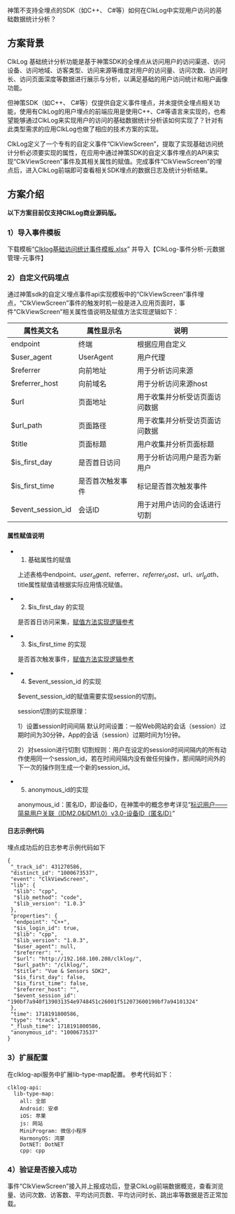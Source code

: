 神策不支持全埋点的SDK（如C++、 C#等）如何在ClkLog中实现用户访问的基础数据统计分析？

## 方案背景

ClkLog 基础统计分析功能是基于神策SDK的全埋点从访问用户的访问渠道、访问设备、访问地域、访客类型、访问来源等维度对用户的访问量、访问次数、访问时长、访问页面深度等数据进行展示与分析，以满足基础的用户访问统计和用户画像功能。<br>

但神策SDK（如C++、 C#等）仅提供自定义事件埋点，并未提供全埋点相关功能，使用有ClkLog的用户埋点的前端应用是使用C++、C#等语言来实现的，也希望能够通过ClkLog来实现用户的访问的基础数据统计分析该如何实现了？针对有此类型需求的应用ClkLog也做了相应的技术方案的实现。<br>

ClkLog定义了一个专有的自定义事件“ClkViewScreen”，提取了实现基础访问统计分析必须要实现的属性，在应用中通过神策SDK的自定义事件埋点的API来实现“ClkViewScreen”事件及其相关属性的赋值。完成事件“ClkViewScreen”的埋点后，进入ClkLog前端即可查看相关SDK埋点的数据日志及统计分析结果。

## 方案介绍

**以下方案目前仅支持ClkLog商业源码版。**

### 1）导入事件模板

下载模板“<a href="https://clklog.com/res/Clklog基础访问统计事件模板.xlsx" target="_blank" rel="noopener" id="clkViewScreenTemplateDownload">Clklog基础访问统计事件模板.xlsx</a>” 并导入【ClkLog-事件分析-元数据管理-元事件】

### 2）自定义代码埋点

通过神策sdk的自定义埋点事件api实现模板中的“ClkViewScreen”事件埋点，“ClkViewScreen”事件的触发时机一般是进入应用页面时，事件“ClkViewScreen”相关属性值说明及赋值方法实现逻辑如下：

| 属性英文名        | 属性显示名       | 说明                           |
| ----------------- | ---------------- | ------------------------------ |
| endpoint          | 终端             | 根据应用自定义                 |
| $user_agent       | UserAgent        | 用户代理                       |
| $referrer         | 向前地址         | 用于分析访问来源               |
| $referrer_host    | 向前域名         | 用于分析访问来源host           |
| $url              | 页面地址         | 用于收集并分析受访页面访问数据 |
| $url_path         | 页面路径         | 用于收集并分析受访页面访问数据 |
| $title            | 页面标题         | 用户收集并分析页面标题         |
| $is_first_day     | 是否首日访问     | 用于分析访问用户是否为新用户   |
| $is_first_time    | 是否首次触发事件 | 标记是否首次触发事件           |
| $event_session_id | 会话ID           | 用于对用户访问的会话进行切割   |

#### 属性赋值说明

- 1) 基础属性的赋值

    上述表格中endpoint、$user_agent、$referrer、$referrer_host、$url、$url_path、$title属性赋值请根据实际应用情况赋值。

- 2) $is_first_day 的实现
  
    是否首日访问采集，[赋值方法实现逻辑参考](https://manual.sensorsdata.cn/sa/latest/zh_cn/%E6%96%B0%E5%A2%9E%E7%94%A8%E6%88%B7%E5%8F%8A%E9%A6%96%E6%97%A5%E9%A6%96%E6%AC%A1%E6%A0%87%E8%AE%B0-136118554.html#id-.%E6%96%B0%E5%A2%9E%E7%94%A8%E6%88%B7%E5%8F%8A%E9%A6%96%E6%97%A5%E9%A6%96%E6%AC%A1%E6%A0%87%E8%AE%B0v2.5-%E6%96%B0%E5%A2%9E%E7%94%A8%E6%88%B7%E6%A0%87%E8%AE%B0%E9%87%87%E9%9B%86)

- 3) $is_first_time 的实现

    是否首次触发事件，[赋值方法实现逻辑参考](https://manual.sensorsdata.cn/sa/latest/zh_cn/%E6%96%B0%E5%A2%9E%E7%94%A8%E6%88%B7%E5%8F%8A%E9%A6%96%E6%97%A5%E9%A6%96%E6%AC%A1%E6%A0%87%E8%AE%B0-136118554.html#id-.%E6%96%B0%E5%A2%9E%E7%94%A8%E6%88%B7%E5%8F%8A%E9%A6%96%E6%97%A5%E9%A6%96%E6%AC%A1%E6%A0%87%E8%AE%B0v2.5-%E6%96%B0%E5%A2%9E%E7%94%A8%E6%88%B7%E6%A0%87%E8%AE%B0%E9%87%87%E9%9B%86)

- 4) $event_session_id 的实现
  
   $event_session_id的赋值需要实现session的切割。  

   session切割的实现原理：

    1）设置session时间间隔
    默认时间设置：一般Web网站的会话（session）过期时间为30分钟，App的会话（session）过期时间为1分钟。

    2）对session进行切割
    切割规则：用户在设定的session时间间隔内的所有动作使用同一个session_id，若在时间间隔内没有做任何操作，那间隔时间外的下一次的操作则生成一个新的session_id。

- 5) anonymous_id的实现

    anonymous_id：匿名ID，即设备ID，在神策中的概念参考详见“[标识用户——简易用户关联（IDM2.0&IDM1.0）v3.0-设备ID（匿名ID）](https://manual.sensorsdata.cn/sa/latest/zh_cn/idm-2-0-idm-1-0-185862540.html#id-.%E6%A0%87%E8%AF%86%E7%94%A8%E6%88%B7%E2%80%94%E2%80%94%E7%AE%80%E6%98%93%E7%94%A8%E6%88%B7%E5%85%B3%E8%81%94%EF%BC%88IDM2.0&IDM1.0%EF%BC%89v3.0-%E8%AE%BE%E5%A4%87ID%EF%BC%88%E5%8C%BF%E5%90%8DID%EF%BC%89)”

#### 日志示例代码

埋点成功后的日志参考示例代码如下

```
{
 "_track_id": 431270586,
 "distinct_id": "1000673537",
 "event": "ClkViewScreen",
 "lib": {
  "$lib": "cpp",
  "$lib_method": "code",
  "$lib_version": "1.0.3"
 },
 "properties": {
  "endpoint": "C++",
  "$is_login_id": true,
  "$lib": "cpp",
  "$lib_version": "1.0.3",
  "$user_agent": null,
  "$referrer": "",
  "$url": "http://192.168.100.208/clklog/",
  "$url_path": "/clklog/",
  "$title": "Vue & Sensors SDK2",
  "$is_first_day": false,
  "$is_first_time": false,
  "$referrer_host": "",
  "$event_session_id": "190bf7a940f139031354e9748451c26001f512073600190bf7a94101324"
 },
 "time": 1718191800586,
 "type": "track",
 "_flush_time": 1718191800586, 
 "anonymous_id": "1000673537" 
}

```

### 3）扩展配置

在clklog-api服务中扩展lib-type-map配置。
参考代码如下：

```
clklog-api:
  lib-type-map:
    all: 全部
    Android: 安卓
    iOS: 苹果
    js: 网站
    MiniProgram: 微信小程序
    HarmonyOS: 鸿蒙
    DotNET: DotNET
    cpp: cpp
```

### 4）验证是否接入成功

事件“ClkViewScreen”接入并上报成功后，登录ClkLog前端数据概览，查看浏览量、访问次数、访客数、平均访问页数、平均访问时长、跳出率等数据是否正常加载。
